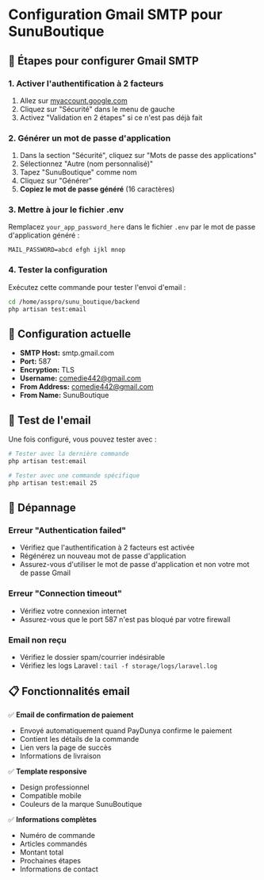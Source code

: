 # Configuration Gmail SMTP pour SunuBoutique

## 🔐 Étapes pour configurer Gmail SMTP

### 1. Activer l'authentification à 2 facteurs
1. Allez sur [myaccount.google.com](https://myaccount.google.com)
2. Cliquez sur "Sécurité" dans le menu de gauche
3. Activez "Validation en 2 étapes" si ce n'est pas déjà fait

### 2. Générer un mot de passe d'application
1. Dans la section "Sécurité", cliquez sur "Mots de passe des applications"
2. Sélectionnez "Autre (nom personnalisé)"
3. Tapez "SunuBoutique" comme nom
4. Cliquez sur "Générer"
5. **Copiez le mot de passe généré** (16 caractères)

### 3. Mettre à jour le fichier .env
Remplacez `your_app_password_here` dans le fichier `.env` par le mot de passe d'application généré :

```env
MAIL_PASSWORD=abcd efgh ijkl mnop
```

### 4. Tester la configuration
Exécutez cette commande pour tester l'envoi d'email :

```bash
cd /home/asspro/sunu_boutique/backend
php artisan test:email
```

## 📧 Configuration actuelle

- **SMTP Host:** smtp.gmail.com
- **Port:** 587
- **Encryption:** TLS
- **Username:** comedie442@gmail.com
- **From Address:** comedie442@gmail.com
- **From Name:** SunuBoutique

## 🧪 Test de l'email

Une fois configuré, vous pouvez tester avec :

```bash
# Tester avec la dernière commande
php artisan test:email

# Tester avec une commande spécifique
php artisan test:email 25
```

## 🚨 Dépannage

### Erreur "Authentication failed"
- Vérifiez que l'authentification à 2 facteurs est activée
- Régénérez un nouveau mot de passe d'application
- Assurez-vous d'utiliser le mot de passe d'application et non votre mot de passe Gmail

### Erreur "Connection timeout"
- Vérifiez votre connexion internet
- Assurez-vous que le port 587 n'est pas bloqué par votre firewall

### Email non reçu
- Vérifiez le dossier spam/courrier indésirable
- Vérifiez les logs Laravel : `tail -f storage/logs/laravel.log`

## 📋 Fonctionnalités email

✅ **Email de confirmation de paiement**
- Envoyé automatiquement quand PayDunya confirme le paiement
- Contient les détails de la commande
- Lien vers la page de succès
- Informations de livraison

✅ **Template responsive**
- Design professionnel
- Compatible mobile
- Couleurs de la marque SunuBoutique

✅ **Informations complètes**
- Numéro de commande
- Articles commandés
- Montant total
- Prochaines étapes
- Informations de contact